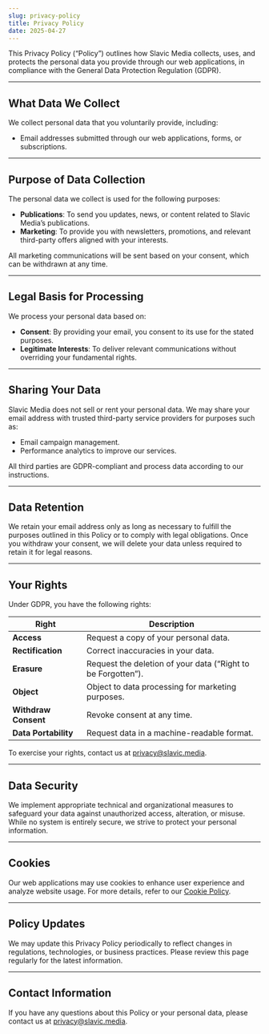 ```yaml
---
slug: privacy-policy
title: Privacy Policy
date: 2025-04-27
---
```


This Privacy Policy (“Policy”) outlines how Slavic Media collects, uses, and protects the personal data you provide through our web applications, in compliance with the General Data Protection Regulation (GDPR).

---

## What Data We Collect

We collect personal data that you voluntarily provide, including:

- Email addresses submitted through our web applications, forms, or subscriptions.

---

## Purpose of Data Collection

The personal data we collect is used for the following purposes:

- **Publications**: To send you updates, news, or content related to Slavic Media’s publications.
- **Marketing**: To provide you with newsletters, promotions, and relevant third-party offers aligned with your interests.

All marketing communications will be sent based on your consent, which can be withdrawn at any time.

---

## Legal Basis for Processing

We process your personal data based on:

- **Consent**: By providing your email, you consent to its use for the stated purposes.
- **Legitimate Interests**: To deliver relevant communications without overriding your fundamental rights.

---

## Sharing Your Data

Slavic Media does not sell or rent your personal data. We may share your email address with trusted third-party service providers for purposes such as:

- Email campaign management.
- Performance analytics to improve our services.

All third parties are GDPR-compliant and process data according to our instructions.

---

## Data Retention

We retain your email address only as long as necessary to fulfill the purposes outlined in this Policy or to comply with legal obligations. Once you withdraw your consent, we will delete your data unless required to retain it for legal reasons.

---

## Your Rights

Under GDPR, you have the following rights:

| **Right**            | **Description**                                              |
| -------------------- | ------------------------------------------------------------ |
| **Access**           | Request a copy of your personal data.                        |
| **Rectification**    | Correct inaccuracies in your data.                           |
| **Erasure**          | Request the deletion of your data (“Right to be Forgotten”). |
| **Object**           | Object to data processing for marketing purposes.            |
| **Withdraw Consent** | Revoke consent at any time.                                  |
| **Data Portability** | Request data in a machine-readable format.                   |

To exercise your rights, contact us at [privacy@slavic.media](mailto:privacy@slavic.media).

---

## Data Security

We implement appropriate technical and organizational measures to safeguard your data against unauthorized access, alteration, or misuse. While no system is entirely secure, we strive to protect your personal information.

---

## Cookies

Our web applications may use cookies to enhance user experience and analyze website usage. For more details, refer to our [Cookie Policy](#).

---

## Policy Updates

We may update this Privacy Policy periodically to reflect changes in regulations, technologies, or business practices. Please review this page regularly for the latest information.

---

## Contact Information

If you have any questions about this Policy or your personal data, please contact us at [privacy@slavic.media](mailto:privacy@slavic.media).
